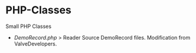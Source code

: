 # PHP-Classes
Small PHP Classes

- *DemoRecord.php* > Reader Source DemoRecord files. Modification from ValveDevelopers.
